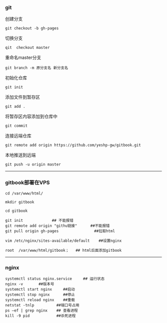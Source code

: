 ### git

创建分支

```
git checkout -b gh-pages
```

切换分支

```
qit  checkout master
```

重命名master分支

```
git branch -m 原分支名 新分支名
```

初始化仓库

```
git init
```

添加文件到暂存区

```
git add .
```

将暂存区内容添加到仓库中

```
git commit 
```

连接远端仓库

```
git remote add origin https://github.com/yeshp-gw/gitbook.git
```

本地推送到远端

```
git push -u origin master
```

------

### gitbook部署在VPS

```
cd /var/www/html/     
```

```
mkdir gitbook
```

```
cd gitbook          
```

```
git init             ## 不能报错
git remote add origin "githu链接"      ##不能报错
git pull origin gh-pages                ##拉取html
```

```
vim /etc/nginx/sites-available/default    ##设置nginx
```

```
root  /var/www/html/gitbook；   ## html后面添加gitbook
```

------

### nginx

```
systemctl status nginx.service     ## 运行状态
nginx -v       ##版本号
systemctl start nginx     ##启动
systemctl stop nginx      ##停止
systemctl reload nginx    ##重载
netstat -tnlp          ##端口号占用
ps –ef | grep nginx    ## 查看进程
kill -9 pid            ##杀死进程
```

